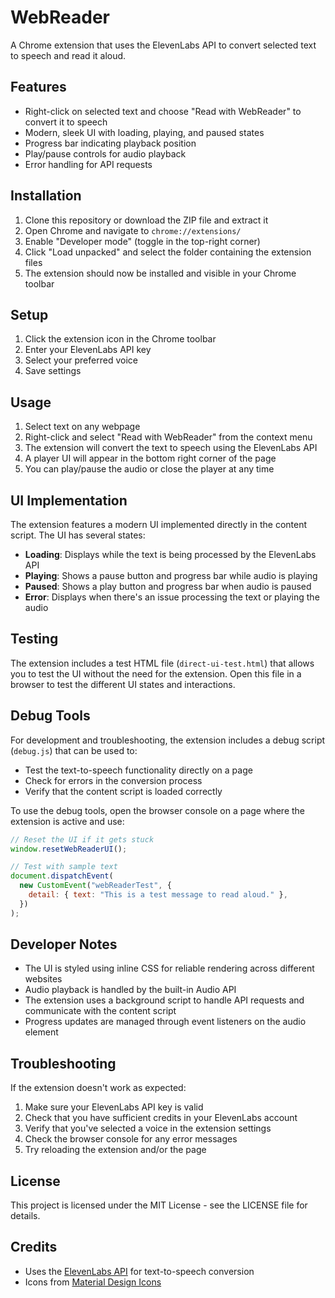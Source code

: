 # WebReader

A Chrome extension that uses the ElevenLabs API to convert selected text to speech and read it aloud.

## Features

- Right-click on selected text and choose "Read with WebReader" to convert it to speech
- Modern, sleek UI with loading, playing, and paused states
- Progress bar indicating playback position
- Play/pause controls for audio playback
- Error handling for API requests

## Installation

1. Clone this repository or download the ZIP file and extract it
2. Open Chrome and navigate to `chrome://extensions/`
3. Enable "Developer mode" (toggle in the top-right corner)
4. Click "Load unpacked" and select the folder containing the extension files
5. The extension should now be installed and visible in your Chrome toolbar

## Setup

1. Click the extension icon in the Chrome toolbar
2. Enter your ElevenLabs API key
3. Select your preferred voice
4. Save settings

## Usage

1. Select text on any webpage
2. Right-click and select "Read with WebReader" from the context menu
3. The extension will convert the text to speech using the ElevenLabs API
4. A player UI will appear in the bottom right corner of the page
5. You can play/pause the audio or close the player at any time

## UI Implementation

The extension features a modern UI implemented directly in the content script. The UI has several states:

- **Loading**: Displays while the text is being processed by the ElevenLabs API
- **Playing**: Shows a pause button and progress bar while audio is playing
- **Paused**: Shows a play button and progress bar when audio is paused
- **Error**: Displays when there's an issue processing the text or playing the audio

## Testing

The extension includes a test HTML file (`direct-ui-test.html`) that allows you to test the UI without the need for the extension. Open this file in a browser to test the different UI states and interactions.

## Debug Tools

For development and troubleshooting, the extension includes a debug script (`debug.js`) that can be used to:

- Test the text-to-speech functionality directly on a page
- Check for errors in the conversion process
- Verify that the content script is loaded correctly

To use the debug tools, open the browser console on a page where the extension is active and use:

```javascript
// Reset the UI if it gets stuck
window.resetWebReaderUI();

// Test with sample text
document.dispatchEvent(
  new CustomEvent("webReaderTest", {
    detail: { text: "This is a test message to read aloud." },
  })
);
```

## Developer Notes

- The UI is styled using inline CSS for reliable rendering across different websites
- Audio playback is handled by the built-in Audio API
- The extension uses a background script to handle API requests and communicate with the content script
- Progress updates are managed through event listeners on the audio element

## Troubleshooting

If the extension doesn't work as expected:

1. Make sure your ElevenLabs API key is valid
2. Check that you have sufficient credits in your ElevenLabs account
3. Verify that you've selected a voice in the extension settings
4. Check the browser console for any error messages
5. Try reloading the extension and/or the page

## License

This project is licensed under the MIT License - see the LICENSE file for details.

## Credits

- Uses the [ElevenLabs API](https://elevenlabs.io/) for text-to-speech conversion
- Icons from [Material Design Icons](https://material.io/resources/icons/)
